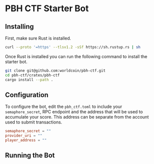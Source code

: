 # PBH CTF Starter Bot

## Installing
First, make sure Rust is installed.
```bash
curl --proto '=https' --tlsv1.2 -sSf https://sh.rustup.rs | sh
```

Once Rust is installed you can run the following command to install the starter bot.
```bash
git clone git@github.com:worldcoin/pbh-ctf.git
cd pbh-ctf/crates/pbh-ctf
cargo install --path .
```

## Configuration 

To configure the bot, edit the `pbh_ctf.toml` to include your `semaphore_secret`, RPC endpoint and the address that will be used to accumulate your score. This address can be separate from the account used to submit transactions. 
```toml
semaphore_secret = ""
provider_uri = ""
player_address = ""
```

## Running the Bot